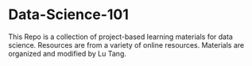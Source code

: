 # Data-Science-101

This Repo is a collection of project-based learning materials for data science. Resources are from a variety of online resources. Materials are organized and modified by Lu Tang.

